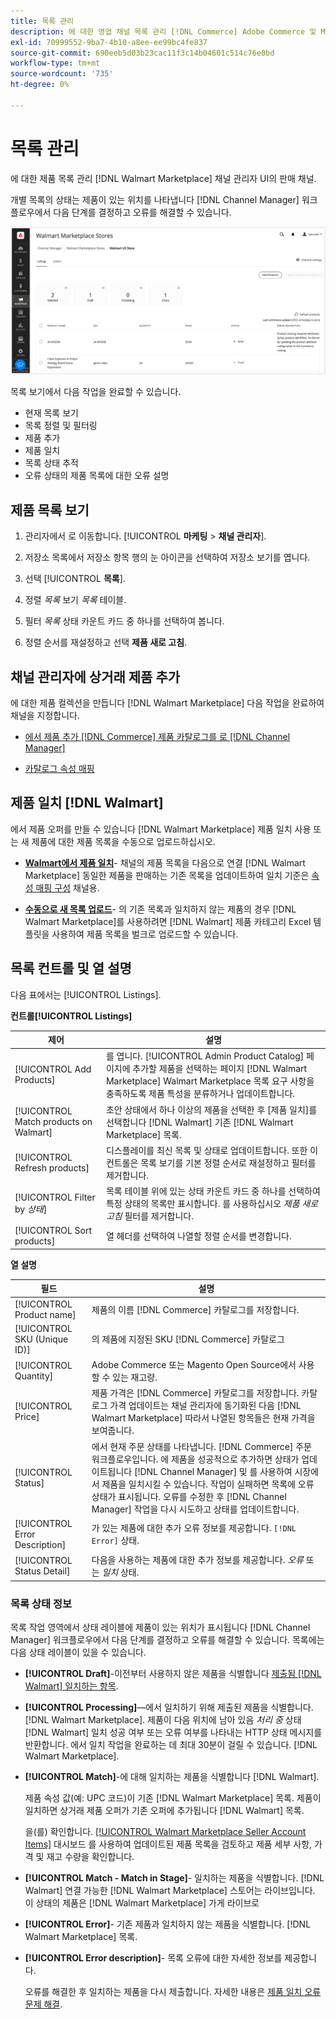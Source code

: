 ```yaml
---
title: 목록 관리
description: 에 대한 영업 채널 목록 관리 [!DNL Commerce] Adobe Commerce 및 Magento Open Source용 채널 관리자를 사용하여 저장합니다.
exl-id: 70999552-9ba7-4b10-a8ee-ee99bc4fe837
source-git-commit: 690eeb5d03b23cac11f3c14b04601c514c76e0bd
workflow-type: tm+mt
source-wordcount: '735'
ht-degree: 0%

---
```


# 목록 관리

에 대한 제품 목록 관리 [!DNL Walmart Marketplace] 채널 관리자 UI의 판매 채널.

개별 목록의 상태는 제품이 있는 위치를 나타냅니다 [!DNL Channel Manager] 워크플로우에서 다음 단계를 결정하고 오류를 해결할 수 있습니다.

![연결된 영업 채널에 대한 목록 페이지](assets/listings-dashboard-view.png)

목록 보기에서 다음 작업을 완료할 수 있습니다.

* 현재 목록 보기
* 목록 정렬 및 필터링
* 제품 추가
* 제품 일치
* 목록 상태 추적
* 오류 상태의 제품 목록에 대한 오류 설명

## 제품 목록 보기

1. 관리자에서 로 이동합니다. [!UICONTROL **마케팅** > **채널 관리자**].

1. 저장소 목록에서 저장소 항목 행의 눈 아이콘을 선택하여 저장소 보기를 엽니다.

1. 선택 [!UICONTROL **목록**].

1. 정렬 *목록* 보기 *목록* 테이블.

1. 필터 *목록* 상태 카운트 카드 중 하나를 선택하여 봅니다.

1. 정렬 순서를 재설정하고 선택 **제품 새로 고침**.

## 채널 관리자에 상거래 제품 추가

에 대한 제품 컬렉션을 만듭니다 [!DNL Walmart Marketplace] 다음 작업을 완료하여 채널을 지정합니다.

* [에서 제품 추가 [!DNL Commerce] 제품 카탈로그를 로 [!DNL Channel Manager]](add-products-to-channel-store.md)

* [카탈로그 속성 매핑](map-catalog-attributes.md#configure-product-attribute-settings)

## 제품 일치 [!DNL Walmart]

에서 제품 오퍼를 만들 수 있습니다 [!DNL Walmart Marketplace] 제품 일치 사용 또는 새 제품에 대한 제품 목록을 수동으로 업로드하십시오.

* **[Walmart에서 제품 일치](connect-listings-to-marketplace.md)**- 채널의 제품 목록을 다음으로 연결 [!DNL Walmart Marketplace] 동일한 제품을 판매하는 기존 목록을 업데이트하여 일치 기준은 [속성 매핑 구성](map-catalog-attributes.md) 채널용.

* **[수동으로 새 목록 업로드](connect-listings-to-marketplace.md#upload-new-product-listings)**- 의 기존 목록과 일치하지 않는 제품의 경우 [!DNL Walmart Marketplace]를 사용하려면 [!DNL Walmart] 제품 카테고리 Excel 템플릿을 사용하여 제품 목록을 벌크로 업로드할 수 있습니다.

## 목록 컨트롤 및 열 설명

다음 표에서는 [!UICONTROL Listings].

**컨트롤[!UICONTROL Listings]**

| **제어** | **설명** |
|----------------------------------------|--------------------------------------------------------------------------------------------------------------------------------------------------------------------------------------------------------------|
| [!UICONTROL Add Products] | 를 엽니다. [!UICONTROL Admin Product Catalog] 페이지에 추가할 제품을 선택하는 페이지 [!DNL Walmart Marketplace] Walmart Marketplace 목록 요구 사항을 충족하도록 제품 특성을 분류하거나 업데이트합니다. |
| [!UICONTROL Match products on Walmart] | 초안 상태에서 하나 이상의 제품을 선택한 후 [제품 일치]를 선택합니다 [!DNL Walmart] 기존 [!DNL Walmart Marketplace] 목록. |
| [!UICONTROL Refresh products] | 디스플레이를 최신 목록 및 상태로 업데이트합니다. 또한 이 컨트롤은 목록 보기를 기본 정렬 순서로 재설정하고 필터를 제거합니다. |
| [!UICONTROL Filter by *상태*] | 목록 테이블 위에 있는 상태 카운트 카드 중 하나를 선택하여 특정 상태의 목록만 표시합니다. 를 사용하십시오 *제품 새로 고침* 필터를 제거합니다. |
| [!UICONTROL Sort products] | 열 헤더를 선택하여 나열할 정렬 순서를 변경합니다. |


**열 설명**

| **필드** | **설명** |
|--------------------------------|-------------------------------------------------------------------------------------------------------------------------------------------------------------------------------------------------------------------------------------------------------------------------------------------------------------------------------------------------------------------|
| [!UICONTROL Product name] | 제품의 이름 [!DNL Commerce] 카탈로그를 저장합니다. |
| [!UICONTROL SKU (Unique ID)] | 의 제품에 지정된 SKU [!DNL Commerce] 카탈로그 |
| [!UICONTROL  Quantity] | Adobe Commerce 또는 Magento Open Source에서 사용할 수 있는 재고량. |
| [!UICONTROL Price] | 제품 가격은 [!DNL Commerce] 카탈로그를 저장합니다. 카탈로그 가격 업데이트는 채널 관리자에 동기화된 다음 [!DNL Walmart Marketplace]  따라서 나열된 항목들은 현재 가격을 보여줍니다. |
| [!UICONTROL Status] | 에서 현재 주문 상태를 나타냅니다. [!DNL Commerce] 주문 워크플로우입니다. 에 제품을 성공적으로 추가하면 상태가 업데이트됩니다 [!DNL Channel Manager] 및 를 사용하여 시장에서 제품을 일치시킬 수 있습니다. 작업이 실패하면 목록에 오류 상태가 표시됩니다. 오류를 수정한 후 [!DNL Channel Manager] 작업을 다시 시도하고 상태를 업데이트합니다. |
| [!UICONTROL Error Description] | 가 있는 제품에 대한 추가 오류 정보를 제공합니다. `[!DNL Error]` 상태. |
| [!UICONTROL Status Detail] | 다음을 사용하는 제품에 대한 추가 정보를 제공합니다. *오류* 또는 *일치* 상태. |

### 목록 상태 정보

목록 작업 영역에서 상태 레이블에 제품이 있는 위치가 표시됩니다 [!DNL Channel Manager] 워크플로우에서 다음 단계를 결정하고 오류를 해결할 수 있습니다. 목록에는 다음 상태 레이블이 있을 수 있습니다.

* **[!UICONTROL Draft]**-이전부터 사용하지 않은 제품을 식별합니다 [제출됨 [!DNL Walmart] 일치하는 항목](connect-listings-to-marketplace.md#match-products).

* **[!UICONTROL Processing]**—에서 일치하기 위해 제출된 제품을 식별합니다. [!DNL Walmart Marketplace]. 제품이 다음 위치에 남아 있음 *처리 중* 상태 [!DNL Walmart] 일치 성공 여부 또는 오류 여부를 나타내는 HTTP 상태 메시지를 반환합니다. 에서 일치 작업을 완료하는 데 최대 30분이 걸릴 수 있습니다. [!DNL Walmart Marketplace].

* **[!UICONTROL Match]**-에 대해 일치하는 제품을 식별합니다 [!DNL Walmart].

   제품 속성 값(예: UPC 코드)이 기존 [!DNL Walmart Marketplace] 목록. 제품이 일치하면 상거래 제품 오퍼가 기존 오퍼에 추가됩니다 [!DNL Walmart] 목록.

   을(를) 확인합니다. [[!UICONTROL Walmart Marketplace Seller Account Items]](https://seller.walmart.com/items-and-inventory/manage-items) 대시보드 를 사용하여 업데이트된 제품 목록을 검토하고 제품 세부 사항, 가격 및 재고 수량을 확인합니다.

* **[!UICONTROL Match - Match in Stage]**- 일치하는 제품을 식별합니다. [!DNL Walmart] 연결 가능한 [!DNL Walmart Marketplace] 스토어는 라이브입니다. 이 상태의 제품은 [!DNL Walmart Marketplace] 가게 라이브로

* **[!UICONTROL Error]**- 기존 제품과 일치하지 않는 제품을 식별합니다. [!DNL Walmart Marketplace] 목록.

* **[!UICONTROL Error description]**- 목록 오류에 대한 자세한 정보를 제공합니다.

   오류를 해결한 후 일치하는 제품을 다시 제출합니다. 자세한 내용은 [제품 일치 오류 문제 해결](connect-listings-to-marketplace.md#troubleshoot-product-match-errors).

